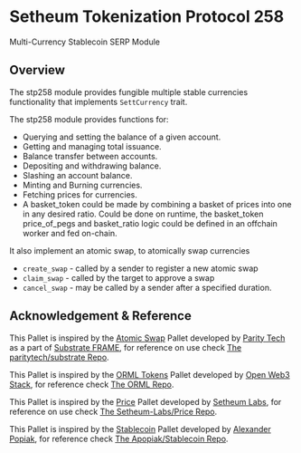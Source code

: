 # Setheum Tokenization Protocol 258
Multi-Currency Stablecoin SERP Module

## Overview

The stp258 module provides fungible multiple stable currencies functionality that implements `SettCurrency` trait.

The stp258 module provides functions for:

- Querying and setting the balance of a given account.
- Getting and managing total issuance.
- Balance transfer between accounts.
- Depositing and withdrawing balance.
- Slashing an account balance.
- Minting and Burning currencies.
- Fetching prices for currencies.
- A basket_token could be made by combining a basket of prices into one in any desired ratio. Could be done on runtime, the basket_token price_of_pegs and basket_ratio logic could be defined in an offchain worker and fed on-chain.
 
 It also implement an atomic swap, to atomically swap currencies 
  
 - `create_swap` - called by a sender to register a new atomic swap
 - `claim_swap` - called by the target to approve a swap
 - `cancel_swap` - may be called by a sender after a specified duration.

## Acknowledgement & Reference

This Pallet is inspired by the [Atomic Swap](https://github.com/Setheum-Labs/price/) Pallet developed by [Parity Tech](https://github.com/paritytech/) as a part of [Substrate FRAME](https://github.com/paritytech/substrate/tree/master/frame), for reference on use check [The paritytech/substrate Repo](https://github.com/paritytech/substrate).

This Pallet is inspired by the [ORML Tokens](https://github.com/open-web3-stack/open-runtime-module-library/blob/master/tokens) Pallet developed by [Open Web3 Stack](https://github.com/open-web3-stack/), for reference check [The ORML Repo](https://github.com/open-web3-stack/open-runtime-module-library).

This Pallet is inspired by the [Price](https://github.com/Setheum-Labs/price/) Pallet developed by [Setheum Labs](https://github.com/Setheum-Labs/), for reference on use check [The Setheum-Labs/Price Repo](https://github.com/Setheum-Labs/price/).

This Pallet is inspired by the [Stablecoin](https://github.com/apopiak/stablecoin) Pallet developed by [Alexander Popiak](https://github.com/apopiak), for reference check [The Apopiak/Stablecoin Repo](https://github.com/apopiak/stablecoin).
